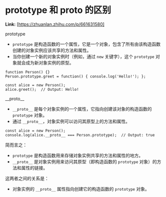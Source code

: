 # prototype 和 __proto__ 的区别



 **Link:** [https://zhuanlan.zhihu.com/p/661631580]



prototype

* `prototype` 是构造函数的一个属性，它是一个对象，包含了所有由该构造函数创建的对象实例应该共享的方法和属性。
* 当你创建一个新的对象实例时（例如，通过 `new` 关键字），这个 `prototype` 对象就会成为新对象实例的原型。

  


```
function Person() {}
Person.prototype.greet = function() { console.log('Hello!'); };

const alice = new Person();
alice.greet();  // Output: Hello!

```

\_\_proto\_\_

* `__proto__` 是每个对象实例的一个属性，它指向创建该对象的构造函数的 `prototype` 对象。
* 通过 `__proto__`，对象实例可以访问其原型上的方法和属性。

  


```
const alice = new Person();
console.log(alice.__proto__ === Person.prototype);  // Output: true

```

简而言之：

* `prototype` 是构造函数用来存储对象实例共享的方法和属性的地方。
* `__proto__` 是对象实例用来访问其原型（即构造函数的 `prototype` 对象）的方法和属性的链接。

这两者之间的关系是：

* 对象实例的 `__proto__` 属性指向创建它的构造函数的 `prototype` 对象。
